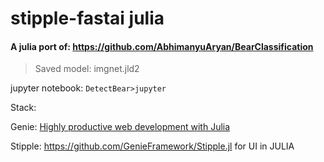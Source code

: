 # stipple-fastai julia

#### A julia port of:  https://github.com/AbhimanyuAryan/BearClassification

> Saved model: imgnet.jld2

jupyter notebook: `DetectBear>jupyter`


Stack: 

Genie: [Highly productive web development with Julia](https://genieframework.com/)

Stipple: https://github.com/GenieFramework/Stipple.jl for UI in JULIA 